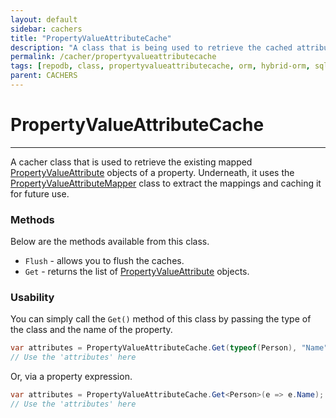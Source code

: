 ```yaml
---
layout: default
sidebar: cachers
title: "PropertyValueAttributeCache"
description: "A class that is being used to retrieve the cached attributes of the property."
permalink: /cacher/propertyvalueattributecache
tags: [repodb, class, propertyvalueattributecache, orm, hybrid-orm, sqlserver, sqlite, mysql, postgresql]
parent: CACHERS
---
```


# PropertyValueAttributeCache

---

A cacher class that is used to retrieve the existing mapped [PropertyValueAttribute](/attribute/propertyvalueattribute) objects of a property. Underneath, it uses the [PropertyValueAttributeMapper](/mapper/propertyvalueattributemapper) class to extract the mappings and caching it for future use.

### Methods

Below are the methods available from this class.

- `Flush` - allows you to flush the caches.
- `Get` - returns the list of [PropertyValueAttribute](/attribute/propertyvalueattribute) objects.

### Usability

You can simply call the `Get()` method of this class by passing the type of the class and the name of the property.

```csharp
var attributes = PropertyValueAttributeCache.Get(typeof(Person), "Name");
// Use the 'attributes' here
```

Or, via a property expression.

```csharp
var attributes = PropertyValueAttributeCache.Get<Person>(e => e.Name);
// Use the 'attributes' here
```